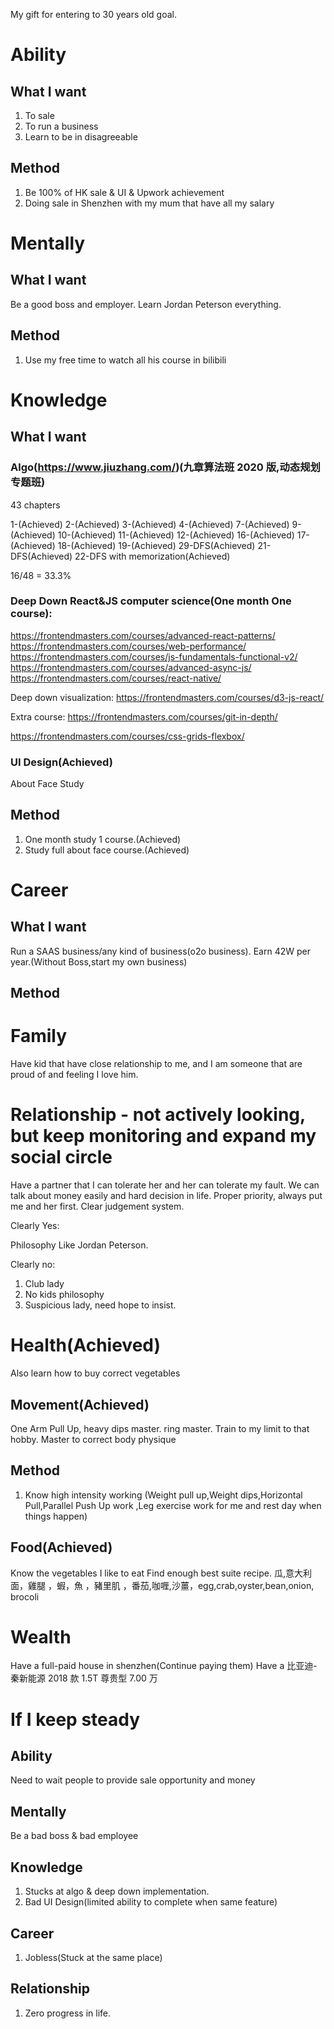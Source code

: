 My gift for entering to 30 years old goal.

# Ability

## What I want

1. To sale
2. To run a business
3. Learn to be in disagreeable

## Method

1. Be 100% of HK sale & UI & Upwork achievement
2. Doing sale in Shenzhen with my mum that have all my salary

# Mentally

## What I want

Be a good boss and employer.
Learn Jordan Peterson everything.

## Method

1. Use my free time to watch all his course in bilibili

# Knowledge

## What I want

### Algo(https://www.jiuzhang.com/)(九章算法班 2020 版,动态规划专题班)

43 chapters

1-(Achieved)
2-(Achieved)
3-(Achieved)
4-(Achieved)
7-(Achieved)
9-(Achieved)
10-(Achieved)
11-(Achieved)
12-(Achieved)
16-(Achieved)
17-(Achieved)
18-(Achieved)
19-(Achieved)
29-DFS(Achieved)
21-DFS(Achieved)
22-DFS with memorization(Achieved)

16/48 = 33.3%

### Deep Down React&JS computer science(One month One course):

https://frontendmasters.com/courses/advanced-react-patterns/
https://frontendmasters.com/courses/web-performance/
https://frontendmasters.com/courses/js-fundamentals-functional-v2/
https://frontendmasters.com/courses/advanced-async-js/
https://frontendmasters.com/courses/react-native/

Deep down visualization:
https://frontendmasters.com/courses/d3-js-react/

Extra course:
https://frontendmasters.com/courses/git-in-depth/

https://frontendmasters.com/courses/css-grids-flexbox/

### UI Design(Achieved)

About Face Study

## Method

1. One month study 1 course.(Achieved)
2. Study full about face course.(Achieved)

# Career

## What I want

Run a SAAS business/any kind of business(o2o business). Earn 42W per year.(Without Boss,start my own business)

## Method

# Family

Have kid that have close relationship to me, and I am someone that are proud of and feeling I love him.

# Relationship - not actively looking, but keep monitoring and expand my social circle

Have a partner that I can tolerate her and her can tolerate my fault. We can talk about money easily and hard decision in life.
Proper priority, always put me and her first.
Clear judgement system.

Clearly Yes:

Philosophy
Like Jordan Peterson.

Clearly no:

1. Club lady
2. No kids philosophy
3. Suspicious lady, need hope to insist.

# Health(Achieved)

Also learn how to buy correct vegetables

## Movement(Achieved)

One Arm Pull Up, heavy dips master. ring master. Train to my limit to that hobby.
Master to correct body physique

## Method

1. Know high intensity working (Weight pull up,Weight dips,Horizontal Pull,Parallel Push Up work ,Leg exercise work for me and rest day when things happen)

## Food(Achieved)

Know the vegetables I like to eat
Find enough best suite recipe.
瓜,意大利面，雞腿 ，蝦，魚 ，豬里肌 ，番茄,咖喱,沙薑，egg,crab,oyster,bean,onion, brocoli

# Wealth

Have a full-paid house in shenzhen(Continue paying them)
Have a 比亚迪-秦新能源 2018 款 1.5T 尊贵型 7.00 万

# If I keep steady

## Ability

Need to wait people to provide sale opportunity and money

## Mentally

Be a bad boss & bad employee

## Knowledge

1. Stucks at algo & deep down implementation.
2. Bad UI Design(limited ability to complete when same feature)

## Career

1. Jobless(Stuck at the same place)

## Relationship

1. Zero progress in life.
